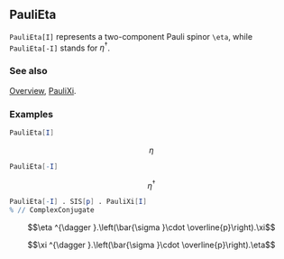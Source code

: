 ## PauliEta

`PauliEta[I]` represents a two-component Pauli spinor `\eta`, while `PauliEta[-I]` stands for $\eta^{\dagger }$.

### See also

[Overview](Extra/FeynCalc.md), [PauliXi](PauliXi.md).

### Examples

```mathematica
PauliEta[I]
```

$$\eta$$

```mathematica
PauliEta[-I]
```

$$\eta ^{\dagger }$$

```mathematica
PauliEta[-I] . SIS[p] . PauliXi[I]
% // ComplexConjugate
```

$$\eta ^{\dagger }.\left(\bar{\sigma }\cdot \overline{p}\right).\xi$$

$$\xi ^{\dagger }.\left(\bar{\sigma }\cdot \overline{p}\right).\eta$$
